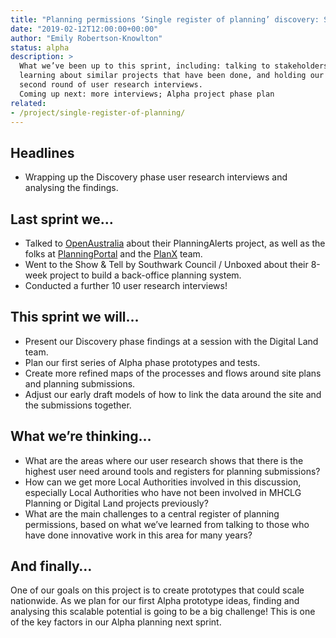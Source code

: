 ```yaml
---
title: "Planning permissions ‘Single register of planning’ discovery: Sprint notes 29 Jan - 12 Feb 2019"
date: "2019-02-12T12:00:00+00:00"
author: "Emily Robertson-Knowlton"
status: alpha
description: >
  What we’ve been up to this sprint, including: talking to stakeholders, 
  learning about similar projects that have been done, and holding our 
  second round of user research interviews.
  Coming up next: more interviews; Alpha project phase plan
related:
- /project/single-register-of-planning/
---
```


## Headlines

* Wrapping up the Discovery phase user research interviews and analysing the findings.

## Last sprint we…

* Talked to [OpenAustralia](https://www.openaustralia.org.au/) about their PlanningAlerts project, 
   as well as the folks at [PlanningPortal](https://www.planningportal.co.uk/) and the [PlanX](https://www.planx.uk/) team.
* Went to the Show & Tell by Southwark Council / Unboxed about their 8-week project to build a back-office planning system.
* Conducted a further 10 user research interviews!

## This sprint we will…

* Present our Discovery phase findings at a session with the Digital Land team.
* Plan our first series of Alpha phase prototypes and tests.
* Create more refined maps of the processes and flows around site plans and planning submissions.
* Adjust our early draft models of how to link the data around the site and the submissions together.

## What we’re thinking…

* What are the areas where our user research shows that there is the highest user need 
   around tools and registers for planning submissions?
* How can we get more Local Authorities involved in this discussion, especially Local Authorities 
   who have not been involved in MHCLG Planning or Digital Land projects previously?
* What are the main challenges to a central register of planning permissions, 
   based on what we’ve learned from talking to those who have done innovative work in this area for many years?

## And finally… 

One of our goals on this project is to create prototypes that could scale nationwide. As we plan for our first Alpha prototype ideas, finding and analysing this scalable potential is going to be a big challenge! This is one of the key factors in our Alpha planning next sprint. 
